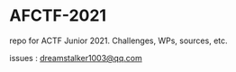 # AFCTF-2021
repo for ACTF Junior 2021. Challenges, WPs, sources, etc.

issues : dreamstalker1003@qq.com
